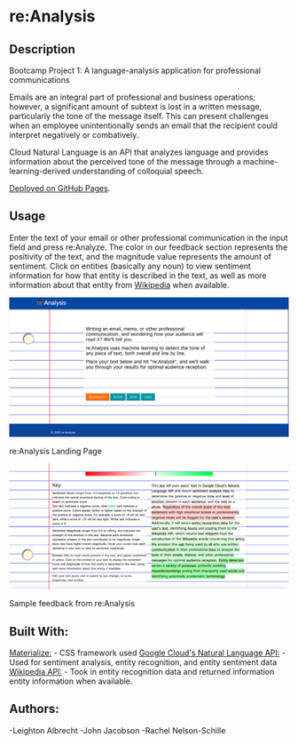 # re:Analysis

## Description

Bootcamp Project 1: A language-analysis application for professional communications

Emails are an integral part of professional and business operations; however, a significant amount of subtext is lost in a written message, particularly the tone of the message itself. This can present challenges when an employee unintentionally sends an email that the recipient could interpret negatively or combatively.

Cloud Natural Language is an API that analyzes language and provides information about the perceived tone of the message through a machine-learning-derived understanding of colloquial speech.

[Deployed on GitHub Pages](https://lbalbrecht.github.io/pro-communication-analysis/).


## Usage

Enter the text of your email or other professional communication in the input field and press re:Analyze. The color in our feedback section represents the positivity of the text, and the magnitude value represents the amount of sentiment. Click on entities (basically any noun) to view sentiment information for how that entity is described in the text, as well as more information about that entity from [Wikipedia](https://wikipedia.org) when available.

![re:Analysis Landing Page](assets/Screenshots/landing-page.png?raw=true "Landing Page")

re:Analysis Landing Page

![re:Analysis Sample Feedback](assets/Screenshots/sample-response.png?raw=true "Sample Feedback")

Sample feedback from re:Analysis

## Built With:

[Materialize:](https://materializecss.com/getting-started.html) - CSS framework used
[Google Cloud's Natural Language API:](https://cloud.google.com/natural-language) - Used for sentiment analysis, entity recognition, and entity sentiment data
[Wikipedia API:](https://www.mediawiki.org/wiki/API:Main_page) - Took in entity recognition data and returned information entity information when available.

## Authors: 

-Leighton Albrecht 
-John Jacobson
-Rachel Nelson-Schille






